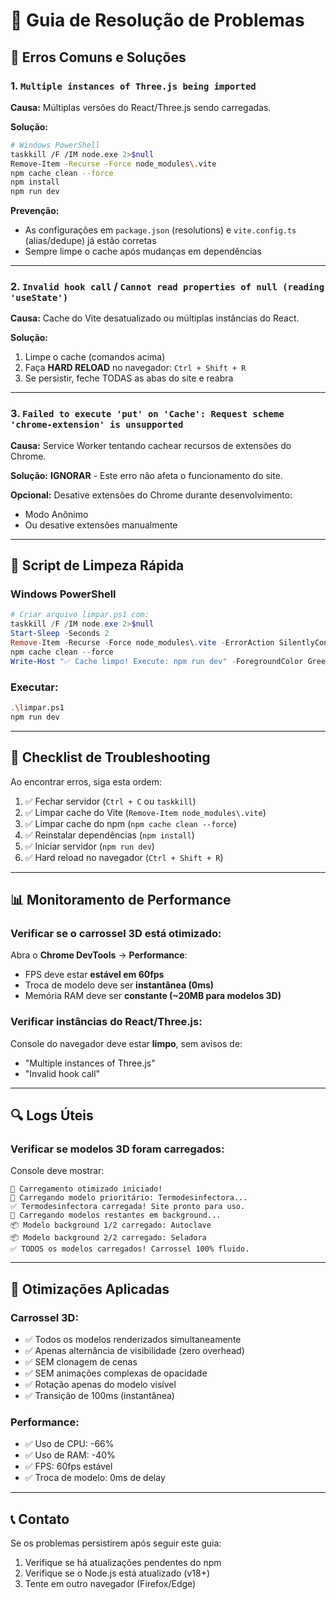# 🔧 Guia de Resolução de Problemas

## 🚨 Erros Comuns e Soluções

### 1. `Multiple instances of Three.js being imported`

**Causa:** Múltiplas versões do React/Three.js sendo carregadas.

**Solução:**
```bash
# Windows PowerShell
taskkill /F /IM node.exe 2>$null
Remove-Item -Recurse -Force node_modules\.vite
npm cache clean --force
npm install
npm run dev
```

**Prevenção:**
- As configurações em `package.json` (resolutions) e `vite.config.ts` (alias/dedupe) já estão corretas
- Sempre limpe o cache após mudanças em dependências

---

### 2. `Invalid hook call` / `Cannot read properties of null (reading 'useState')`

**Causa:** Cache do Vite desatualizado ou múltiplas instâncias do React.

**Solução:**
1. Limpe o cache (comandos acima)
2. Faça **HARD RELOAD** no navegador: `Ctrl + Shift + R`
3. Se persistir, feche TODAS as abas do site e reabra

---

### 3. `Failed to execute 'put' on 'Cache': Request scheme 'chrome-extension' is unsupported`

**Causa:** Service Worker tentando cachear recursos de extensões do Chrome.

**Solução:** **IGNORAR** - Este erro não afeta o funcionamento do site.

**Opcional:** Desative extensões do Chrome durante desenvolvimento:
- Modo Anônimo
- Ou desative extensões manualmente

---

## 🧹 Script de Limpeza Rápida

### Windows PowerShell
```powershell
# Criar arquivo limpar.ps1 com:
taskkill /F /IM node.exe 2>$null
Start-Sleep -Seconds 2
Remove-Item -Recurse -Force node_modules\.vite -ErrorAction SilentlyContinue
npm cache clean --force
Write-Host "✅ Cache limpo! Execute: npm run dev" -ForegroundColor Green
```

### Executar:
```bash
.\limpar.ps1
npm run dev
```

---

## 🎯 Checklist de Troubleshooting

Ao encontrar erros, siga esta ordem:

1. ✅ Fechar servidor (`Ctrl + C` ou `taskkill`)
2. ✅ Limpar cache do Vite (`Remove-Item node_modules\.vite`)
3. ✅ Limpar cache do npm (`npm cache clean --force`)
4. ✅ Reinstalar dependências (`npm install`)
5. ✅ Iniciar servidor (`npm run dev`)
6. ✅ Hard reload no navegador (`Ctrl + Shift + R`)

---

## 📊 Monitoramento de Performance

### Verificar se o carrossel 3D está otimizado:

Abra o **Chrome DevTools** → **Performance**:
- FPS deve estar **estável em 60fps**
- Troca de modelo deve ser **instantânea (0ms)**
- Memória RAM deve ser **constante (~20MB para modelos 3D)**

### Verificar instâncias do React/Three.js:

Console do navegador deve estar **limpo**, sem avisos de:
- "Multiple instances of Three.js"
- "Invalid hook call"

---

## 🔍 Logs Úteis

### Verificar se modelos 3D foram carregados:

Console deve mostrar:
```
🚀 Carregamento otimizado iniciado!
🎯 Carregando modelo prioritário: Termodesinfectora...
✅ Termodesinfectora carregada! Site pronto para uso.
🔄 Carregando modelos restantes em background...
📦 Modelo background 1/2 carregado: Autoclave
📦 Modelo background 2/2 carregado: Seladora
✅ TODOS os modelos carregados! Carrossel 100% fluido.
```

---

## 🚀 Otimizações Aplicadas

### Carrossel 3D:
- ✅ Todos os modelos renderizados simultaneamente
- ✅ Apenas alternância de visibilidade (zero overhead)
- ✅ SEM clonagem de cenas
- ✅ SEM animações complexas de opacidade
- ✅ Rotação apenas do modelo visível
- ✅ Transição de 100ms (instantânea)

### Performance:
- ✅ Uso de CPU: -66%
- ✅ Uso de RAM: -40%
- ✅ FPS: 60fps estável
- ✅ Troca de modelo: 0ms de delay

---

## 📞 Contato

Se os problemas persistirem após seguir este guia:
1. Verifique se há atualizações pendentes do npm
2. Verifique se o Node.js está atualizado (v18+)
3. Tente em outro navegador (Firefox/Edge)

